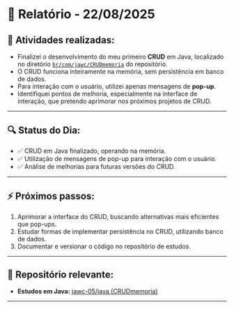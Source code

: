 # 📅 Relatório - 22/08/2025

## 📌 Atividades realizadas:

- Finalizei o desenvolvimento do meu primeiro **CRUD** em Java, localizado no diretório [`br/com/jawc/CRUDmemoria`](https://github.com/jawc-05/java/tree/main/br/com/jawc/CRUDmemoria) do repositório.
- O CRUD funciona inteiramente na memória, sem persistência em banco de dados.
- Para interação com o usuário, utilizei apenas mensagens de **pop-up**.
- Identifiquei pontos de melhoria, especialmente na interface de interação, que pretendo aprimorar nos próximos projetos de CRUD.

---

## 🔍 Status do Dia:

- ✅ CRUD em Java finalizado, operando na memória.
- ✅ Utilização de mensagens de pop-up para interação com o usuário.
- ✅ Análise de melhorias para futuras versões do CRUD.

---

## ⚡ Próximos passos:

1. Aprimorar a interface do CRUD, buscando alternativas mais eficientes que pop-ups.
2. Estudar formas de implementar persistência no CRUD, utilizando banco de dados.
3. Documentar e versionar o código no repositório de estudos.

---

## 🔗 Repositório relevante:

- **Estudos em Java:** [jawc-05/java (CRUDmemoria)](https://github.com/jawc-05/java/tree/main/br/com/jawc/CRUDmemoria)

---